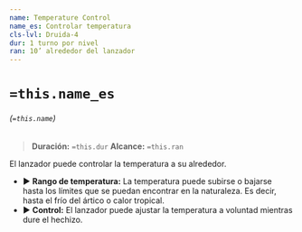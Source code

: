 ```yaml
---
name: Temperature Control
name_es: Controlar temperatura
cls-lvl: Druida-4
dur: 1 turno por nivel
ran: 10’ alrededor del lanzador
---
```

# `=this.name_es`
###### (`=this.name`)

>**Duración:** `=this.dur`
>**Alcance:** `=this.ran`

El lanzador puede controlar la temperatura a su alrededor.
- ▶ **Rango de temperatura:** La temperatura puede subirse o bajarse hasta los límites que se puedan encontrar en la naturaleza. Es decir, hasta el frío del ártico o calor tropical. 
- ▶ **Control:** El lanzador puede ajustar la temperatura a voluntad mientras dure el hechizo.